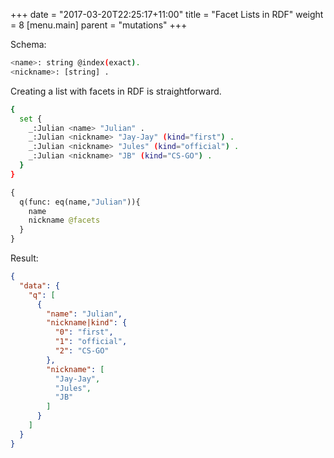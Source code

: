 +++
date = "2017-03-20T22:25:17+11:00"
title = "Facet Lists in RDF"
weight = 8
[menu.main]
    parent = "mutations"
+++

Schema:

```sh
<name>: string @index(exact).
<nickname>: [string] .
```

Creating a list with facets in RDF is straightforward.

```sh
{
  set {
    _:Julian <name> "Julian" .
    _:Julian <nickname> "Jay-Jay" (kind="first") .
    _:Julian <nickname> "Jules" (kind="official") .
    _:Julian <nickname> "JB" (kind="CS-GO") .
  }
}
```

```graphql
{
  q(func: eq(name,"Julian")){
    name
    nickname @facets
  }
}
```
Result:
```JSON
{
  "data": {
    "q": [
      {
        "name": "Julian",
        "nickname|kind": {
          "0": "first",
          "1": "official",
          "2": "CS-GO"
        },
        "nickname": [
          "Jay-Jay",
          "Jules",
          "JB"
        ]
      }
    ]
  }
}
```